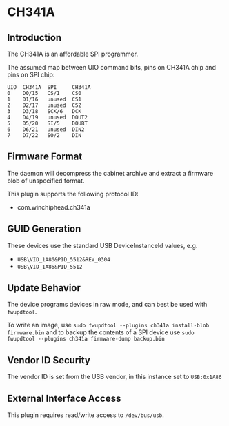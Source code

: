 # CH341A

## Introduction

The CH341A is an affordable SPI programmer.

The assumed map between UIO command bits, pins on CH341A chip and pins on SPI chip:

    UIO  CH341A  SPI     CH341A
    0    D0/15   CS/1    CS0
    1    D1/16   unused  CS1
    2    D2/17   unused  CS2
    3    D3/18   SCK/6   DCK
    4    D4/19   unused  DOUT2
    5    D5/20   SI/5    DOUBT
    6    D6/21   unused  DIN2
    7    D7/22   SO/2    DIN

## Firmware Format

The daemon will decompress the cabinet archive and extract a firmware blob of unspecified format.

This plugin supports the following protocol ID:

- com.winchiphead.ch341a

## GUID Generation

These devices use the standard USB DeviceInstanceId values, e.g.

- `USB\VID_1A86&PID_5512&REV_0304`
- `USB\VID_1A86&PID_5512`

## Update Behavior

The device programs devices in raw mode, and can best be used with `fwupdtool`.

To write an image, use `sudo fwupdtool --plugins ch341a install-blob firmware.bin` and to backup
the contents of a SPI device use `sudo fwupdtool --plugins ch341a firmware-dump backup.bin`

## Vendor ID Security

The vendor ID is set from the USB vendor, in this instance set to `USB:0x1A86`

## External Interface Access

This plugin requires read/write access to `/dev/bus/usb`.
